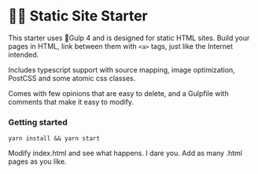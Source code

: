 # 🧜‍♂️ Static Site Starter

This starter uses 🥤Gulp 4 and is designed for static HTML sites. Build your pages in HTML, link between them with `<a>` tags, just like the Internet intended.

Includes typescript support with source mapping, image optimization, PostCSS and some atomic css classes.

Comes with few opinions that are easy to delete, and a Gulpfile with comments that make it easy to modify.

### Getting started

```
yarn install && yarn start
```

Modify index.html and see what happens. I dare you. Add as many .html pages as you like.
